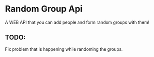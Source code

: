 # Random Group Api

A WEB API that you can add people and form random groups with them!


## TODO: 

Fix problem that is happening while randoming the groups.
